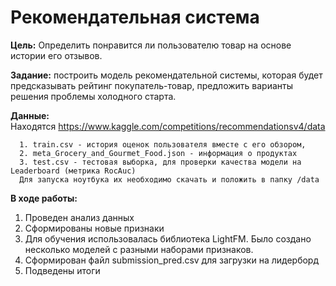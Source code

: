 # Рекомендательная система

**Цель:** Определить понравится ли пользователю товар на основе истории его отзывов.

**Задание:** построить модель рекомендательной системы, которая будет предсказывать рейтинг покупатель-товар, предложить варианты решения проблемы  холодного старта. 

**Данные:**  
      Находятся https://www.kaggle.com/competitions/recommendationsv4/data 

      1. train.csv - история оценок пользователя вместе с его обзором, 
      2. meta_Grocery_and_Gourmet_Food.json - информация о продуктах
      3. test.csv - тестовая выборка, для проверки качества модели на Leaderboard (метрика RocAuc)
      Для запуска ноутбука их необходимо скачать и положить в папку /data
      
 **В ходе работы:**
 1. Проведен анализ данных
 2. Сформированы новые признаки
 3. Для обучения использовалась библиотека LightFM. Было создано несколько моделей с разными наборами признаков.
 4. Сформирован файл submission_pred.csv для загрузки на лидерборд
 5. Подведены итоги

